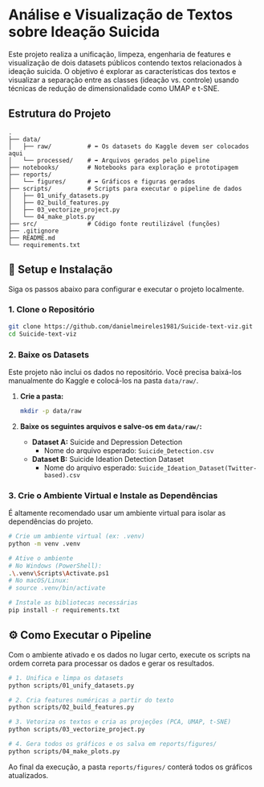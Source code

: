 # Análise e Visualização de Textos sobre Ideação Suicida

Este projeto realiza a unificação, limpeza, engenharia de features e visualização de dois datasets públicos contendo textos relacionados à ideação suicida. O objetivo é explorar as características dos textos e visualizar a separação entre as classes (ideação vs. controle) usando técnicas de redução de dimensionalidade como UMAP e t-SNE.

## Estrutura do Projeto

```
.
├── data/
│   ├── raw/          # ⬅️ Os datasets do Kaggle devem ser colocados aqui
│   └── processed/    # ➡️ Arquivos gerados pelo pipeline
├── notebooks/        # Notebooks para exploração e prototipagem
├── reports/
│   └── figures/      # ➡️ Gráficos e figuras gerados
├── scripts/          # Scripts para executar o pipeline de dados
│   ├── 01_unify_datasets.py
│   ├── 02_build_features.py
│   ├── 03_vectorize_project.py
│   └── 04_make_plots.py
├── src/              # Código fonte reutilizável (funções)
├── .gitignore
├── README.md
└── requirements.txt
```

## 🚀 Setup e Instalação

Siga os passos abaixo para configurar e executar o projeto localmente.

### 1. Clone o Repositório

```bash
git clone https://github.com/danielmeireles1981/Suicide-text-viz.git
cd Suicide-text-viz
```

### 2. Baixe os Datasets

Este projeto não inclui os dados no repositório. Você precisa baixá-los manualmente do Kaggle e colocá-los na pasta `data/raw/`.

1.  **Crie a pasta:**
    ```bash
    mkdir -p data/raw
    ```

2.  **Baixe os seguintes arquivos e salve-os em `data/raw/`:**
    *   **Dataset A:** Suicide and Depression Detection
        *   Nome do arquivo esperado: `Suicide_Detection.csv`
    *   **Dataset B:** Suicide Ideation Detection Dataset
        *   Nome do arquivo esperado: `Suicide_Ideation_Dataset(Twitter-based).csv`

### 3. Crie o Ambiente Virtual e Instale as Dependências

É altamente recomendado usar um ambiente virtual para isolar as dependências do projeto.

```bash
# Crie um ambiente virtual (ex: .venv)
python -m venv .venv

# Ative o ambiente
# No Windows (PowerShell):
.\.venv\Scripts\Activate.ps1
# No macOS/Linux:
# source .venv/bin/activate

# Instale as bibliotecas necessárias
pip install -r requirements.txt
```

## ⚙️ Como Executar o Pipeline

Com o ambiente ativado e os dados no lugar certo, execute os scripts na ordem correta para processar os dados e gerar os resultados.

```bash
# 1. Unifica e limpa os datasets
python scripts/01_unify_datasets.py

# 2. Cria features numéricas a partir do texto
python scripts/02_build_features.py

# 3. Vetoriza os textos e cria as projeções (PCA, UMAP, t-SNE)
python scripts/03_vectorize_project.py

# 4. Gera todos os gráficos e os salva em reports/figures/
python scripts/04_make_plots.py
```

Ao final da execução, a pasta `reports/figures/` conterá todos os gráficos atualizados.
